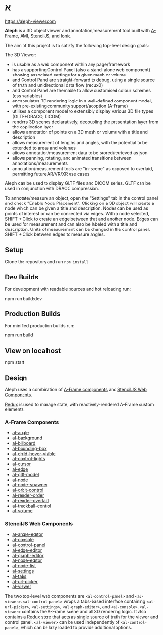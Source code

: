 <p align="center">
<h1 style="fontsize: 5rem">
א
</h1>
</p>

https://aleph-viewer.com

**Aleph** is a 3D object viewer and annotation/measurement tool built with [A-Frame](https://aframe.io), [AMI](https://github.com/FNNDSC/ami), [StencilJS](http://stenciljs.com), and [Ionic](https://ionicframework.com). 

The aim of this project is to satisfy the following top-level design goals:

The 3D Viewer:

- is usable as a web component within any page/framework
- has a supporting Control Panel (also a stand-alone web component) showing associated settings for a given mesh or volume
- and Control Panel are straight-forward to debug, using a single source of truth and unidirectional data flow (redux0)
- and Control Panel are themable to allow customised colour schemes (css variables)
- encapsulates 3D rendering logic in a well-defined component model, with pre-existing community support/adoption (A-Frame)
- utilises a component model to extensibly display various 3D file types (GLTF+DRACO, DICOM)
- renders 3D scenes declaratively, decoupling the presentation layer from the application layer
- allows annotation of points on a 3D mesh or volume with a title and description
- allows measurement of lengths and angles, with the potential to be extended to areas and volumes
- allows annotation/measurement data to be stored/retrieved as json
- allows panning, rotating, and animated transitions between annotations/measurements
- annotation/measurement tools are "in-scene" as opposed to overlaid, permitting future AR/VR/XR use cases

Aleph can be used to display GLTF files and DICOM series. GLTF can be used in conjunction with DRACO compression.

To annotate/measure an object, open the "Settings" tab in the control panel and check "Enable Node Placement". Clicking on a 3D object will create a node which can be given a title and description. Nodes can be used as points of interest or can be connected via edges. With a node selected, SHIFT + Click to create an edge between that and another node. Edges can be used for measurement and can also be labeled with a title and description. Units of measurement can be changed in the control panel. SHIFT + Click between edges to measure angles.

## Setup

Clone the repository and run `npm install`

## Dev Builds

For development with readable sources and hot reloading run:

  npm run build:dev

## Production Builds

For minified production builds run:

  npm run build

## View on localhost

  npm start

## Design

Aleph uses a combination of [A-Frame components](https://aframe.io/docs/0.9.0/core/component.html) and [StencilJS Web Components](https://stenciljs.com/docs/component).

[Redux](https://redux.js.org) is used to manage state, with reactively-rendered A-Frame custom elements.

### A-Frame Components

  - [al-angle](/src/aframe/components/AlAngleComponent.ts)
  - [al-background](/src/aframe/components/AlBackgroundComponent.ts)
  - [al-billboard](/src/aframe/components/AlBillboardComponent.ts)
  - [al-bounding-box](/src/aframe/components/AlBoundingBoxComponent.ts)
  - [al-child-hover-visible](/src/aframe/components/AlChildHoverVisibleComponent.ts)
  - [al-control-lights](/src/aframe/components/AlControlLightsComponent.ts)
  - [al-cursor](/src/aframe/components/AlCursorComponent.ts)
  - [al-edge](/src/aframe/components/AlEdgeComponent.ts)
  - [al-gltf-model](/src/aframe/components/AlGltfModelComponent.ts)
  - [al-node](/src/aframe/components/AlNodeComponent.ts)
  - [al-node-spawner](/src/aframe/components/AlNodeSpawnerComponent.ts)
  - [al-orbit-control](/src/aframe/components/AlOrbitControlComponent.ts)
  - [al-render-order](/src/aframe/components/AlRenderOrderComponent.ts)
  - [al-render-overlaid](/src/aframe/components/AlRenderOverlaidComponent.ts)
  - [al-trackball-control](/src/aframe/components/AlTrackballControlComponent.ts)
  - [al-volume](/src/aframe/components/AlVolumeComponent.ts)

### StencilJS Web Components

  - [al-angle-editor](/src/components/al-angle-editor/readme.md)
  - [al-console](/src/components/al-console/readme.md)
  - [al-control-panel](/src/components/al-control-panel/readme.md)
  - [al-edge-editor](/src/components/al-edge-editor/readme.md)
  - [al-graph-editor](/src/components/al-graph-editor/readme.md)
  - [al-node-editor](/src/components/al-node-editor/readme.md)
  - [al-node-list](/src/components/al-node-list/readme.md)
  - [al-settings](/src/components/al-settings/readme.md)
  - [al-tabs](/src/components/al-tabs/readme.md)
  - [al-url-picker](/src/components/al-url-picker/readme.md)
  - [al-viewer](/src/components/al-viewer/readme.md)

The two top-level web components are `<al-control-panel>` and `<al-viewer>`. `<al-control-panel>` wraps a tabs-based interface containing `<al-url-picker>`, `<al-settings>`, `<al-graph-editor>`, and `<al-console>`. `<al-viewer>` contains the A-Frame scene and all 3D rendering logic. It also contains a Redux store that acts as single source of truth for the viewer and control panel. `<al-viewer>` can be used independently of `<al-control-panel>`, which can be lazy loaded to provide additional options. 